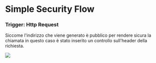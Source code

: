 # Simple Security Flow

### Trigger: Http Request

Siccome l'indirizzo che viene generato è pubblico per rendere sicura la chiamata in questo caso è stato inserito un controllo sull'header della richiesta.

![](https://pandao.github.io/editor.md/images/logos/editormd-logo-180x180.png)
